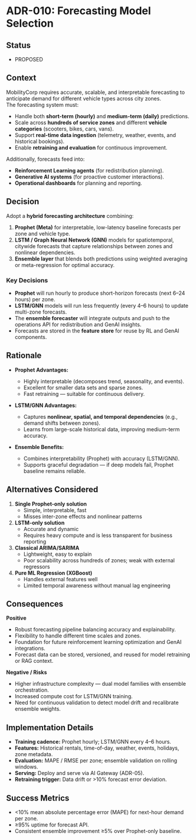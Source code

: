 # ADR-010: Forecasting Model Selection

## Status
- PROPOSED

## Context
MobilityCorp requires accurate, scalable, and interpretable forecasting to anticipate demand for different vehicle types across city zones.  
The forecasting system must:
- Handle both **short-term (hourly)** and **medium-term (daily)** predictions.
- Scale across **hundreds of service zones** and different **vehicle categories** (scooters, bikes, cars, vans).
- Support **real-time data ingestion** (telemetry, weather, events, and historical bookings).
- Enable **retraining and evaluation** for continuous improvement.

Additionally, forecasts feed into:
- **Reinforcement Learning agents** (for redistribution planning).
- **Generative AI systems** (for proactive customer interactions).
- **Operational dashboards** for planning and reporting.

## Decision
Adopt a **hybrid forecasting architecture** combining:
1. **Prophet (Meta)** for interpretable, low-latency baseline forecasts per zone and vehicle type.  
2. **LSTM / Graph Neural Network (GNN)** models for spatiotemporal, citywide forecasts that capture relationships between zones and nonlinear dependencies.  
3. **Ensemble layer** that blends both predictions using weighted averaging or meta-regression for optimal accuracy.

### Key Decisions
- **Prophet** will run hourly to produce short-horizon forecasts (next 6–24 hours) per zone.  
- **LSTM/GNN** models will run less frequently (every 4–6 hours) to update multi-zone forecasts.  
- The **ensemble forecaster** will integrate outputs and push to the operations API for redistribution and GenAI insights.  
- Forecasts are stored in the **feature store** for reuse by RL and GenAI components.

## Rationale
- **Prophet Advantages:**  
  - Highly interpretable (decomposes trend, seasonality, and events).  
  - Excellent for smaller data sets and sparse zones.  
  - Fast retraining — suitable for continuous delivery.  

- **LSTM/GNN Advantages:**  
  - Captures **nonlinear, spatial, and temporal dependencies** (e.g., demand shifts between zones).  
  - Learns from large-scale historical data, improving medium-term accuracy.  

- **Ensemble Benefits:**  
  - Combines interpretability (Prophet) with accuracy (LSTM/GNN).  
  - Supports graceful degradation — if deep models fail, Prophet baseline remains reliable.

## Alternatives Considered
1. **Single Prophet-only solution**  
   - Simple, interpretable, fast  
   - Misses inter-zone effects and nonlinear patterns  
2. **LSTM-only solution**  
   - Accurate and dynamic  
   - Requires heavy compute and is less transparent for business reporting  
3. **Classical ARIMA/SARIMA**  
   - Lightweight, easy to explain  
   - Poor scalability across hundreds of zones; weak with external regressors  
4. **Pure ML Regression (XGBoost)**  
   - Handles external features well  
   - Limited temporal awareness without manual lag engineering  

## Consequences

**Positive**
- Robust forecasting pipeline balancing accuracy and explainability.  
- Flexibility to handle different time scales and zones.  
- Foundation for future reinforcement learning optimization and GenAI integrations.  
- Forecast data can be stored, versioned, and reused for model retraining or RAG context.

**Negative / Risks**
- Higher infrastructure complexity — dual model families with ensemble orchestration.  
- Increased compute cost for LSTM/GNN training.  
- Need for continuous validation to detect model drift and recalibrate ensemble weights.  

## Implementation Details
- **Training cadence:** Prophet hourly; LSTM/GNN every 4–6 hours.  
- **Features:** Historical rentals, time-of-day, weather, events, holidays, zone metadata.  
- **Evaluation:** MAPE / RMSE per zone; ensemble validation on rolling windows.  
- **Serving:** Deploy and serve via AI Gateway (ADR-05).  
- **Retraining trigger:** Data drift or >10% forecast error deviation.  

## Success Metrics
- <10% mean absolute percentage error (MAPE) for next-hour demand per zone.  
- ≥95% uptime for forecast API.  
- Consistent ensemble improvement ≥5% over Prophet-only baseline.  
